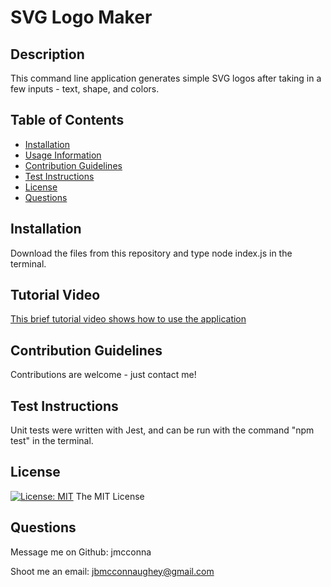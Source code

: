# SVG Logo Maker

## Description
This command line application generates simple SVG logos after taking in a few inputs - text, shape, and colors.

## Table of Contents

- [Installation](#installation)
- [Usage Information](#usage)
- [Contribution Guidelines](#contribution)
- [Test Instructions](#test)
- [License](#license)
- [Questions](#questions)

## Installation 
Download the files from this repository and type node index.js in the terminal. 

## Tutorial Video
[This brief tutorial video shows how to use the application](https://drive.google.com/file/d/1eHQWLZKGltlVbcdSLWa22n9RNEbSBMx1/view)

## Contribution Guidelines
Contributions are welcome - just contact me!

## Test Instructions
Unit tests were written with Jest, and can be run with the command "npm test" in the terminal.

## License
[![License: MIT](https://img.shields.io/badge/License-MIT-yellow.svg)](https://opensource.org/licenses/MIT)
The MIT License


## Questions
Message me on Github: jmcconna


Shoot me an email: jbmcconnaughey@gmail.com
